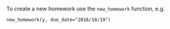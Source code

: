 To create a new homework use the `new_homework` function, e.g. 

    new_homework(y, due_date="2016/10/19")
    